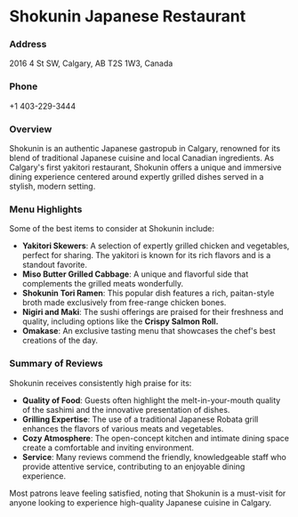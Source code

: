 # Shokunin Japanese Restaurant

### Address
2016 4 St SW, Calgary, AB T2S 1W3, Canada

### Phone
+1 403-229-3444

### Overview
Shokunin is an authentic Japanese gastropub in Calgary, renowned for its blend of traditional Japanese cuisine and local Canadian ingredients. As Calgary's first yakitori restaurant, Shokunin offers a unique and immersive dining experience centered around expertly grilled dishes served in a stylish, modern setting.

### Menu Highlights
Some of the best items to consider at Shokunin include:
- **Yakitori Skewers**: A selection of expertly grilled chicken and vegetables, perfect for sharing. The yakitori is known for its rich flavors and is a standout favorite.
- **Miso Butter Grilled Cabbage**: A unique and flavorful side that complements the grilled meats wonderfully.
- **Shokunin Tori Ramen**: This popular dish features a rich, paitan-style broth made exclusively from free-range chicken bones.
- **Nigiri and Maki**: The sushi offerings are praised for their freshness and quality, including options like the **Crispy Salmon Roll.**
- **Omakase**: An exclusive tasting menu that showcases the chef's best creations of the day.

### Summary of Reviews
Shokunin receives consistently high praise for its:
- **Quality of Food**: Guests often highlight the melt-in-your-mouth quality of the sashimi and the innovative presentation of dishes.
- **Grilling Expertise**: The use of a traditional Japanese Robata grill enhances the flavors of various meats and vegetables.
- **Cozy Atmosphere**: The open-concept kitchen and intimate dining space create a comfortable and inviting environment.
- **Service**: Many reviews commend the friendly, knowledgeable staff who provide attentive service, contributing to an enjoyable dining experience.

Most patrons leave feeling satisfied, noting that Shokunin is a must-visit for anyone looking to experience high-quality Japanese cuisine in Calgary.